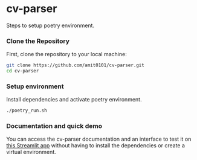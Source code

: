 # cv-parser

Steps to setup poetry environment.

### Clone the Repository

First, clone the repository to your local machine:

```sh
git clone https://github.com/amit0101/cv-parser.git
cd cv-parser
```

### Setup environment

Install dependencies and activate poetry environment.

```sh
./poetry_run.sh
```

### Documentation and quick demo

You can access the cv-parser documentation and an interface to test it on [this Streamlit app](resume-par-amit-kr.streamlit.app) without having to install the dependencies or create a virtual environment.
